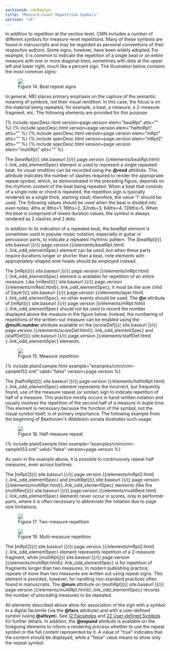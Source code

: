 ```yaml
---
sectionid: cmnRepSym
title: "Measure-Level Repetition Symbols"
version: "v4"
---
```




In addition to repetition at the section level, CMN includes a number of different
symbols for measure-level repetitions. Many of these symbols are found in manuscripts
and
may be regarded as personal conventions of their respective authors. Some signs, however,
have been widely adopted. For example, it is common to indicate the repetition of
a single
beat or an entire measure with one or more diagonal lines, sometimes with dots at
the
upper left and lower right, much like a percent sign. The illustration below contains
the
most common signs:

<figure class="figure">
   <img src="{{ site.baseurl }}/Images/ExampleImages/beatrpt-20100510.png" class="img-responsive"></img>
   <figcaption class="figure-caption">Figure 14. Beat repeat signs</figcaption>
</figure>
In general, MEI places primary emphasis on the capture of the semantic meaning of
symbols, not their visual rendition. In this case, the focus is on the material being
repeated, for example, a beat, a measure, a 2-measure fragment, etc. The following
elements are provided for this purpose:



{% include specDesc.html version=page.version elem="beatRpt" atts="" %}
{% include specDesc.html version=page.version elem="halfmRpt" atts="" %}
{% include specDesc.html version=page.version elem="mRpt" atts="" %}
{% include specDesc.html version=page.version elem="mRpt2" atts="" %}
{% include specDesc.html version=page.version elem="multiRpt" atts="" %}




The [beatRpt]({{ site.baseurl }}/{{ page.version }}/elements/beatRpt.html){:.link_odd_elementSpec} element is used to represent a single repeated beat.
Its visual rendition can be recorded using the **@rend** attribute. This attribute
indicates the number of slashes required to render the appropriate repeat symbol,
which,
as demonstrated in the preceding figure, depends on the rhythmic content of the beat
being
repeated. When a beat that consists of a single note or chord is repeated, the repetition
sign is typically rendered as a single thick, slanting slash; therefore, the value
'1'
should be used. The following values should be used when the beat is divided into
even
notes: 4ths or 8ths=1, 16ths=2, 32nds=3, 64ths=4, 128ths=5. When the beat is comprised
of
mixed duration values, the symbol is always rendered as 2 slashes and 2 dots.

In addition to its indication of a repeated beat, the beatRpt element is sometimes
used
in popular music notation, especially in guitar or percussion parts, to indicate a
repeated rhythmic pattern. The [beatRpt]({{ site.baseurl }}/{{ page.version }}/elements/beatRpt.html){:.link_odd_elementSpec} element can be used, but when
these parts require durations longer or shorter than a beat, note elements with
appropriately-shaped note heads should be employed instead.



The [mRpt]({{ site.baseurl }}/{{ page.version }}/elements/mRpt.html){:.link_odd_elementSpec} element is available for repetition of an entire measure.
Like [mRest]({{ site.baseurl }}/{{ page.version }}/elements/mRest.html){:.link_odd_elementSpec}, it must be the sole child of [layer]({{ site.baseurl }}/{{ page.version }}/elements/layer.html){:.link_odd_elementSpec}, no other events should be used. The **@n** attribute of [mRpt]({{ site.baseurl }}/{{ page.version }}/elements/mRpt.html){:.link_odd_elementSpec} should not be used to record the number displayed above the
measure in the figure below. Instead, the numbering of repetitions of the written-out
measure can be enabled using the **@multi.number** attribute available on the [scoreDef]({{ site.baseurl }}/{{ page.version }}/elements/scoreDef.html){:.link_odd_elementSpec} and [staffDef]({{ site.baseurl }}/{{ page.version }}/elements/staffDef.html){:.link_odd_elementSpec} elements.


<figure class="figure">
   <img src="{{ site.baseurl }}/Images/ExampleImages/mrpt-20100510.png" class="img-responsive"></img>
   <figcaption class="figure-caption">Figure 15. Measure repetition</figcaption>
</figure>
{% include plainExample.html example="examples/cmn/cmn-sample152.xml" valid="false" version=page.version %}




The [halfmRpt]({{ site.baseurl }}/{{ page.version }}/elements/halfmRpt.html){:.link_odd_elementSpec} element represents the incorrect, but frequently
found, use of the measure repeat (or similar) sign to indicate repetition of half
of a
measure. This practice mostly occurs in hand-written notation and usually involves
the
repetition of the second half of a measure in duple time. This element is necessary
because the function of the symbol, not the visual symbol itself, is of primary
importance. The following example from the beginning of Beethoven's
*Waldstein* sonata illustrates such usage:


<figure class="figure">
   <img src="{{ site.baseurl }}/Images/modules/cmn/halfmRpt_beethoven.png" class="img-responsive"></img>
   <figcaption class="figure-caption">Figure 16. Half-measure repeat</figcaption>
</figure>
{% include plainExample.html example="examples/cmn/cmn-sample153.xml" valid="false" version=page.version %}


As seen in the example above, it is possible to continuously repeat half measures,
even
across barlines.

The [mRpt2]({{ site.baseurl }}/{{ page.version }}/elements/mRpt2.html){:.link_odd_elementSpec} and [multiRpt]({{ site.baseurl }}/{{ page.version }}/elements/multiRpt.html){:.link_odd_elementSpec} elements (like the [multiRest]({{ site.baseurl }}/{{ page.version }}/elements/multiRest.html){:.link_odd_elementSpec} element) never occur in scores, only in performer parts,
where it is often necessary to abbreviate the notation due to page size limitations.


<figure class="figure">
   <img src="{{ site.baseurl }}/Images/ExampleImages/mrpt2-20100510.png" class="img-responsive"></img>
   <figcaption class="figure-caption">Figure 17. Two-measure repetition</figcaption>
</figure>

<figure class="figure">
   <img src="{{ site.baseurl }}/Images/ExampleImages/multirpt-20100510.png" class="img-responsive"></img>
   <figcaption class="figure-caption">Figure 18. Multi-measure repetition</figcaption>
</figure>

The [mRpt2]({{ site.baseurl }}/{{ page.version }}/elements/mRpt2.html){:.link_odd_elementSpec} element represents repetition of a 2-measure fragment,
while [multiRpt]({{ site.baseurl }}/{{ page.version }}/elements/multiRpt.html){:.link_odd_elementSpec} is for repetition of fragments longer than two
measures. In modern publishing practice, repeats of more than two measures are written
out
using repeat signs. This element is provided, however, for handling non-standard practices
often found in manuscripts. The **@num** attribute on [multiRpt]({{ site.baseurl }}/{{ page.version }}/elements/multiRpt.html){:.link_odd_elementSpec}
records the number of preceding measures to be repeated.

All elements described above allow for association of the sign with a symbol in a
digital
facsimile (via the **@facs** attribute) and with a user-defined symbol (using
**@altsym**). See 
<a class="link_ptr" title="Facsimiles" href="{{ site.baseurl }}/{{ page.version }}/guidelines/facsimiles.html">12 Facsimiles</a> and 
<a class="link_ptr" title="User-defined Symbols" href="{{ site.baseurl }}/{{ page.version }}/guidelines/userSymbols.html">22 User-defined Symbols</a> for
further details. In addition, the **@expand** attribute is available on the
foregoing elements to inform a rendering process whether to use the repeat symbol
or the
full content represented by it. A value of "true" indicates that the content should
be
displayed, while a "false" value means to show only the repeat symbol.

